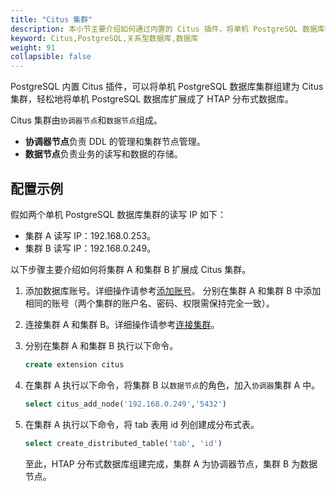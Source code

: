 ```yaml
---
title: "Citus 集群"
description: 本小节主要介绍如何通过内置的 Citus 插件，将单机 PostgreSQL 数据库扩展成 HTAP 分布式数据库。 
keyword: Citus,PostgreSQL,关系型数据库,数据库
weight: 91
collapsible: false
---
```


PostgreSQL 内置 Citus 插件，可以将单机 PostgreSQL 数据库集群组建为 Citus 集群，轻松地将单机 PostgreSQL 数据库扩展成了 HTAP 分布式数据库。

Citus 集群由`协调器节点`和`数据节点`组成。   
* **协调器节点**负责 DDL 的管理和集群节点管理。
* **数据节点**负责业务的读写和数据的存储。

## 配置示例

假如两个单机 PostgreSQL 数据库集群的读写 IP 如下：
* 集群 A 读写 IP：192.168.0.253。
* 集群 B 读写 IP：192.168.0.249。

以下步骤主要介绍如何将集群 A 和集群 B 扩展成 Citus 集群。

1. 添加数据库账号。详细操作请参考[添加账号](../mgt_account/create_account/)。
   分别在集群 A 和集群 B 中添加相同的账号（两个集群的账户名、密码、权限需保持完全一致）。
2. 连接集群 A 和集群 B。详细操作请参考[连接集群](../mgt_connect/access_pg/)。
3. 分别在集群 A 和集群 B 执行以下命令。

   ```sql
   create extension citus
   ```
4. 在集群 A 执行以下命令，将集群 B 以`数据节点`的角色，加入`协调器`集群 A 中。

   ```sql
   select citus_add_node('192.168.0.249','5432') 
   ```

5. 在集群 A 执行以下命令，将 tab 表用 id 列创建成分布式表。
   
   ```sql
   select create_distributed_table('tab', 'id') 
   ```
   至此，HTAP 分布式数据库组建完成，集群 A 为协调器节点，集群 B 为数据节点。
